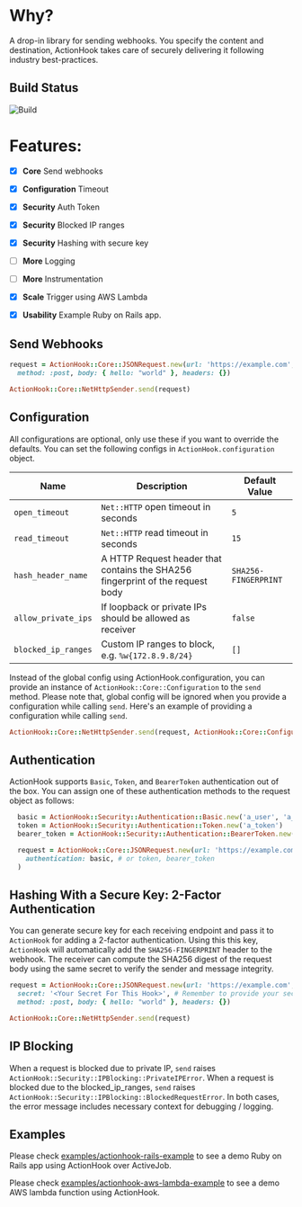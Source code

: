 # Why?

A drop-in library for sending webhooks. You specify the content and
destination, ActionHook takes care of securely delivering it following industry
best-practices.


## Build Status

![Build](https://github.com/smsohan/actionhook/workflows/Ruby/badge.svg)

# Features:

- [x] **Core** Send webhooks
- [x] **Configuration** Timeout
- [x] **Security** Auth Token
- [x] **Security** Blocked IP ranges
- [x] **Security** Hashing with secure key
- [ ] **More** Logging
- [ ] **More** Instrumentation
- [x] **Scale** Trigger using AWS Lambda
- [x] **Usability** Example Ruby on Rails app.


## Send Webhooks

```ruby
request = ActionHook::Core::JSONRequest.new(url: 'https://example.com',
  method: :post, body: { hello: "world" }, headers: {})

ActionHook::Core::NetHttpSender.send(request)
```

## Configuration

All configurations are optional, only use these if you want to override the defaults.
You can set the following configs in `ActionHook.configuration` object.

|Name|Description|Default Value|
|---|---|---|
|`open_timeout` | `Net::HTTP` open timeout in seconds | `5` |
|`read_timeout` | `Net::HTTP` read timeout in seconds | `15`|
|`hash_header_name` | A HTTP Request header that contains the SHA256 fingerprint of the request body | `SHA256-FINGERPRINT` |
|`allow_private_ips` | If loopback or private IPs should be allowed as receiver | `false` |
|`blocked_ip_ranges` | Custom IP ranges to block, e.g. `%w{172.8.9.8/24}`| `[]`|

Instead of the global config using ActionHook.configuration, you can provide an instance of `ActionHook::Core::Configuration` to the `send` method. Please note that, global config will be ignored when you provide a configuration while calling `send`. Here's an example of providing a configuration while calling `send`.

```ruby
ActionHook::Core::NetHttpSender.send(request, ActionHook::Core::Configuration.new)
```

## Authentication

ActionHook supports `Basic`, `Token`, and `BearerToken` authentication out of the box. You can assign one of these authentication methods to the request object as follows:

```ruby
  basic = ActionHook::Security::Authentication::Basic.new('a_user', 'a_pass')
  token = ActionHook::Security::Authentication::Token.new('a_token')
  bearer_token = ActionHook::Security::Authentication::BearerToken.new('a_bearer_token')

  request = ActionHook::Core::JSONRequest.new(url: 'https://example.com',
    authentication: basic, # or token, bearer_token
  )
```

## Hashing With a Secure Key: 2-Factor Authentication

You can generate secure key for each receiving endpoint and pass it to `ActionHook`
for adding a 2-factor authentication. Using this this key, `ActionHook` will automatically add the `SHA256-FINGERPRINT` header to the webhook. The receiver can compute the SHA256 digest of the request body using the same secret to verify the sender and message integrity.

```ruby
request = ActionHook::Core::JSONRequest.new(url: 'https://example.com',
  secret: '<Your Secret For This Hook>', # Remember to provide your secret
  method: :post, body: { hello: "world" }, headers: {})

ActionHook::Core::NetHttpSender.send(request)
```

## IP Blocking

When a request is blocked due to private IP, `send` raises `ActionHook::Security::IPBlocking::PrivateIPError`.
When a request is blocked due to the blocked_ip_ranges, `send` raises `ActionHook::Security::IPBlocking::BlockedRequestError`.
In both cases, the error message includes necessary context for debugging / logging.

## Examples

Please check [examples/actionhook-rails-example](examples/actionhook-rails-example) to see a demo Ruby on Rails app using ActionHook over ActiveJob.

Please check [examples/actionhook-aws-lambda-example](examples/actionhook-aws-lambda-example) to see a demo AWS lambda function using ActionHook.